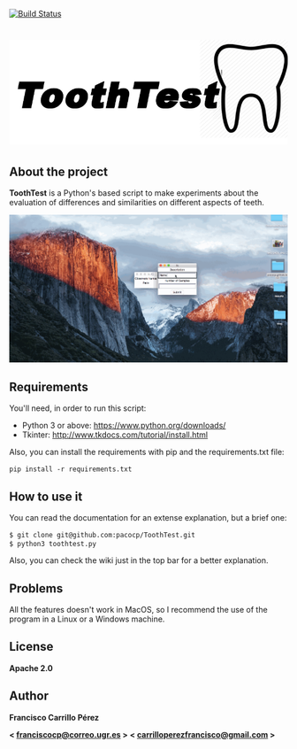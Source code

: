 [![Build Status](https://travis-ci.org/pacocp/ToothTest.svg?branch=master)](https://travis-ci.org/pacocp/ToothTest)

![Logo](https://github.com/pacocp/ToothTest/blob/master/Logo/logo.png)
============================

## About the project

**ToothTest** is a Python's based script to make experiments about the evaluation of differences and similarities on different aspects
of teeth.

![Program](https://github.com/pacocp/ToothTest/blob/master/images/toothtest.gif)
## Requirements

You'll need, in order to run this script:

- Python 3 or above: https://www.python.org/downloads/
- Tkinter: http://www.tkdocs.com/tutorial/install.html

Also, you can install the requirements with pip and the requirements.txt file:

```
pip install -r requirements.txt
```
## How to use it

You can read the documentation for an extense explanation, but a brief one:

```
$ git clone git@github.com:pacocp/ToothTest.git
$ python3 toothtest.py

```

Also, you can check the wiki just in the top bar for a better explanation.

## Problems

All the features doesn't work in MacOS, so I recommend the use of the program
in a Linux or a  Windows machine.
## License

**Apache 2.0**

## Author

**Francisco Carrillo Pérez**

**< franciscocp@correo.ugr.es >** **< carrilloperezfrancisco@gmail.com >**
